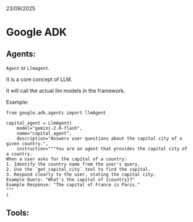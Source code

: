 23/09/2025
# Google ADK

## Agents:
`Agent` or `Llmagent`.

It is a core concept of LLM. 

It will call the actual llm models in the framework.

Example:
```
from google.adk.agents import llmAgent

capital_agent = LlmAgent(
    model="gemini-2.0-flash",
    name="capital_agent",
    description="Answers user questions about the capital city of a given country.",
    instruction="""You are an agent that provides the capital city of a country.
When a user asks for the capital of a country:
1. Identify the country name from the user's query.
2. Use the `get_capital_city` tool to find the capital.
3. Respond clearly to the user, stating the capital city.
Example Query: "What's the capital of {country}?"
Example Response: "The capital of France is Paris."
"""
)
```
## Tools:
